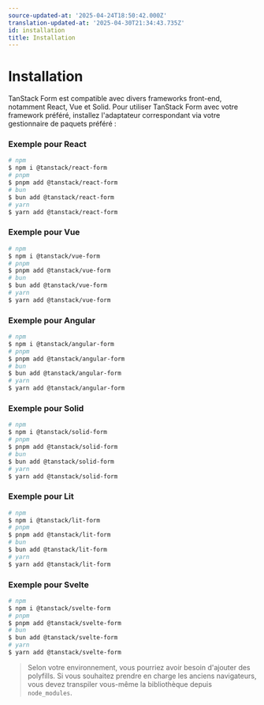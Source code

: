 ```yaml
---
source-updated-at: '2025-04-24T18:50:42.000Z'
translation-updated-at: '2025-04-30T21:34:43.735Z'
id: installation
title: Installation
---
```


# Installation

TanStack Form est compatible avec divers frameworks front-end, notamment React, Vue et Solid. Pour utiliser TanStack Form avec votre framework préféré, installez l'adaptateur correspondant via votre gestionnaire de paquets préféré :

### Exemple pour React

```bash
# npm
$ npm i @tanstack/react-form
# pnpm
$ pnpm add @tanstack/react-form
# bun
$ bun add @tanstack/react-form
# yarn
$ yarn add @tanstack/react-form
```

### Exemple pour Vue

```bash
# npm
$ npm i @tanstack/vue-form
# pnpm
$ pnpm add @tanstack/vue-form
# bun
$ bun add @tanstack/vue-form
# yarn
$ yarn add @tanstack/vue-form
```

### Exemple pour Angular

```bash
# npm
$ npm i @tanstack/angular-form
# pnpm
$ pnpm add @tanstack/angular-form
# bun
$ bun add @tanstack/angular-form
# yarn
$ yarn add @tanstack/angular-form
```

### Exemple pour Solid

```bash
# npm
$ npm i @tanstack/solid-form
# pnpm
$ pnpm add @tanstack/solid-form
# bun
$ bun add @tanstack/solid-form
# yarn
$ yarn add @tanstack/solid-form
```

### Exemple pour Lit

```bash
# npm
$ npm i @tanstack/lit-form
# pnpm
$ pnpm add @tanstack/lit-form
# bun
$ bun add @tanstack/lit-form
# yarn
$ yarn add @tanstack/lit-form
```

### Exemple pour Svelte

```bash
# npm
$ npm i @tanstack/svelte-form
# pnpm
$ pnpm add @tanstack/svelte-form
# bun
$ bun add @tanstack/svelte-form
# yarn
$ yarn add @tanstack/svelte-form
```

> Selon votre environnement, vous pourriez avoir besoin d'ajouter des polyfills. Si vous souhaitez prendre en charge les anciens navigateurs, vous devez transpiler vous-même la bibliothèque depuis `node_modules`.
